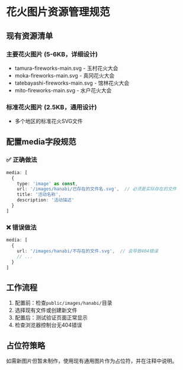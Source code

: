 # 花火图片资源管理规范

## 现有资源清单

### 主要花火图片 (5-6KB，详细设计)
- tamura-fireworks-main.svg - 玉村花火大会
- moka-fireworks-main.svg - 真冈花火大会  
- tatebayashi-fireworks-main.svg - 馆林花火大会
- mito-fireworks-main.svg - 水户花火大会

### 标准花火图片 (2.5KB，通用设计)
- 多个地区的标准花火SVG文件

## 配置media字段规范

### ✅ 正确做法
```typescript
media: [
  {
    type: 'image' as const,
    url: '/images/hanabi/已存在的文件名.svg',  // 必须是实际存在的文件
    title: '活动名称',
    description: '活动描述'
  }
]
```

### ❌ 错误做法  
```typescript
media: [
  {
    url: '/images/hanabi/不存在的文件.svg',  // 会导致404错误
    // ...
  }
]
```

## 工作流程
1. 配置前：检查`public/images/hanabi/`目录
2. 选择现有文件或创建新文件
3. 配置后：测试验证页面正常显示
4. 检查浏览器控制台无404错误

## 占位符策略
如需新图片但暂未制作，使用现有通用图片作为占位符，并在注释中说明。 